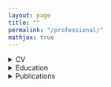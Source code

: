 ```yaml
---
layout: page
title: ""
permalink: "/professional/"
mathjax: true
---
```


<details>
<summary>CV</summary>
Put a link to CV
</details>

<details>
<summary>Education</summary>
Put a link to Education
</details>

<details>
<summary>Publications</summary>
Put a link to Publications
</details>
